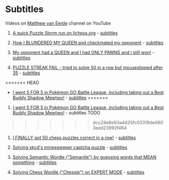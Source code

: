 # Subtitles

Videos on [Matthew van Eerde](https://www.youtube.com/channel/UCIVOzg6gD6jVPUkp0uV3JXA) channel on YouTube


1. [A quick Puzzle Storm run on lichess.org](https://www.youtube.com/watch?v=CE4cfAQMLq0) - [subtitles](./A%20quick%20Puzzle%20Storm%20run%20on%20lichess.org.srt)

1. [How I BLUNDERED MY QUEEN and checkmated my opponent](https://www.youtube.com/watch?v=s09ZYcEamek) - [subtitles](./How%20I%20BLUNDERED%20MY%20QUEEN%20and%20checkmated%20my%20opponent.srt)

1. [My opponent had a QUEEN and I had ONLY PAWNS and I still won!](https://www.youtube.com/watch?v=Qi6mCXW0HBw) - [subtitles](My%20opponent%20had%20a%20QUEEN%20and%20I%20had%20ONLY%20PAWNS%20and%20I%20still%20won!.srt)

1. [PUZZLE STREAK FAIL - tried to solve 50 in a row but mouseslipped after 35](https://www.youtube.com/watch?v=3uW1fpEi9sI) - [subtitles](./PUZZLE%20STREAK%20FAIL%20-%20tried%20to%20solve%2050%20in%20a%20row%20but%20mouseslipped%20after%2035.srt)

<<<<<<< HEAD
* [I went 5 FOR 5 in Pokémon GO Battle League, including taking out a Best Buddy Shadow Mewtwo!](https://www.youtube.com/watch?v=mycWktlJJ14) - [subtitles](./I%20went%205%20FOR%205%20in%20Pokémon%20GO%20Battle%20League,%20including%20taking%20out%20a%20Best%20Buddy%20Shadow%20Mewtwo!.srt)
=======
1. [I went 5 FOR 5 in Pokémon GO Battle League, including taking out a Best Buddy Shadow Mewtwo!](https://www.youtube.com/watch?v=mycWktlJJ14) - subtitles TODO
>>>>>>> dcc24e6e93a4425fc03319de0803eed23992f464

1. [I FINALLY got 50 chess puzzles correct in a row!](https://www.youtube.com/watch?v=tblK1K5tXvg) - [subtitles](./I%20FINALLY%20got%2050%20chess%20puzzles%20correct%20in%20a%20row!.srt)

1. [Solving xkcd's minesweeper captcha puzzle](https://www.youtube.com/watch?v=QxcxkJJFnII) - [subtitles](./Solving%20xkcd's%20minesweeper%20captcha%20puzzle.srt)

1. [Solving Semantic Wordle ("Semantle") by guessing words that MEAN something](https://www.youtube.com/watch?v=vknHZEvfsaY) - [subtitles](./Solving%20Semantic%20Worlde%20(Semantle)%20by%20guessing%20words%20that%20MEAN%20something.srt)

1. [Solving Chess Wordle ("Chessle") on EXPERT MODE](https://www.youtube.com/watch?v=5MXgal9ODOo) - [subtitles](./Solving%20Chess%20Worlde%20(Chessle)%20on%20EXPERT%20MODE.srt)
